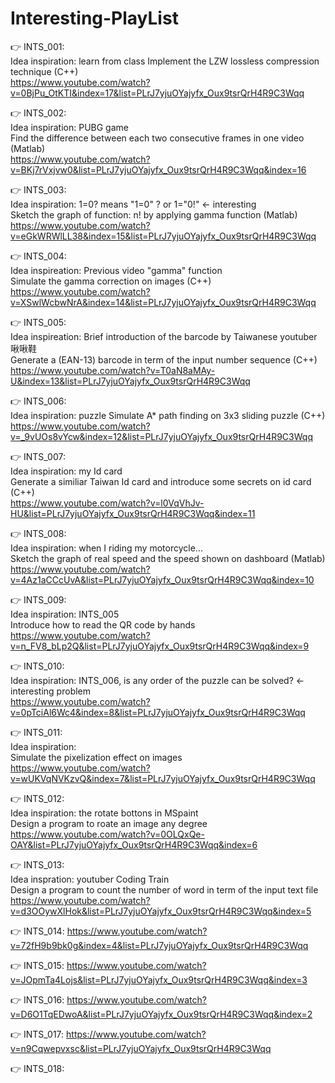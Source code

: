 # Interesting-PlayList

👉 INTS_001: <br/> 
Idea inspiration: learn from class
Implement the LZW lossless compression technique (C++) <br/>
https://www.youtube.com/watch?v=0BjPu_OtKTI&index=17&list=PLrJ7yjuOYajyfx_Oux9tsrQrH4R9C3Wqq <br/>

👉 INTS_002: <br/>
Idea inspiration: PUBG game <br/>
Find the difference between each two consecutive frames in one video (Matlab) <br/>
https://www.youtube.com/watch?v=BKj7rVxjvw0&list=PLrJ7yjuOYajyfx_Oux9tsrQrH4R9C3Wqq&index=16 <br/>

👉 INTS_003: <br/>
Idea inspiration: 1=0? means "1=0" ? or 1="0!" <- interesting <br/>
Sketch the graph of function: n! by applying gamma function (Matlab) <br/>
https://www.youtube.com/watch?v=eGkWRWlLL38&index=15&list=PLrJ7yjuOYajyfx_Oux9tsrQrH4R9C3Wqq <br/>

👉 INTS_004: <br/>
Idea inspireation: Previous video "gamma" function <br/>
Simulate the gamma correction on images (C++) <br/>
https://www.youtube.com/watch?v=XSwlWcbwNrA&index=14&list=PLrJ7yjuOYajyfx_Oux9tsrQrH4R9C3Wqq <br/>

👉 INTS_005: <br/>
Idea inspireation: Brief introduction of the barcode by Taiwanese youtuber 啾啾鞋 <br/>
Generate a (EAN-13) barcode in term of the input number sequence (C++) <br/>
https://www.youtube.com/watch?v=T0aN8aMAy-U&index=13&list=PLrJ7yjuOYajyfx_Oux9tsrQrH4R9C3Wqq <br/>

👉 INTS_006: <br/>
Idea inspiration: puzzle
Simulate A* path finding on 3x3 sliding puzzle (C++) <br/>
https://www.youtube.com/watch?v=_9vUOs8vYcw&index=12&list=PLrJ7yjuOYajyfx_Oux9tsrQrH4R9C3Wqq <br/>

👉 INTS_007: <br/>
Idea inspiration: my Id card <br/>
Generate a similiar Taiwan Id card and introduce some secrets on id card (C++) <br/> 
https://www.youtube.com/watch?v=l0VqVhJv-HU&list=PLrJ7yjuOYajyfx_Oux9tsrQrH4R9C3Wqq&index=11 <br/>

👉 INTS_008: <br/>
Idea inspiration: when I riding my motorcycle... <br/>
Sketch the graph of real speed and the speed shown on dashboard (Matlab) </br>
https://www.youtube.com/watch?v=4Az1aCCcUvA&list=PLrJ7yjuOYajyfx_Oux9tsrQrH4R9C3Wqq&index=10 </br>

👉 INTS_009: <br/>
Idea inspiration: INTS_005 <br/>
Introduce how to read the QR code by hands <br/>
https://www.youtube.com/watch?v=n_FV8_bLp2Q&list=PLrJ7yjuOYajyfx_Oux9tsrQrH4R9C3Wqq&index=9 <br/>

👉 INTS_010: <br/>
Idea inspiration: INTS_006, is any order of the puzzle can be solved? <- interesting problem <br/> 
https://www.youtube.com/watch?v=0pTciAl6Wc4&index=8&list=PLrJ7yjuOYajyfx_Oux9tsrQrH4R9C3Wqq <br/>

👉 INTS_011: <br/>
Idea inspiration: <br/>
Simulate the pixelization effect on images <br/>
https://www.youtube.com/watch?v=wUKVqNVKzvQ&index=7&list=PLrJ7yjuOYajyfx_Oux9tsrQrH4R9C3Wqq <br/>

👉 INTS_012: <br/>
Idea inspiration: the rotate bottons in MSpaint <br/>
Design a program to roate an image any degree <br/>
https://www.youtube.com/watch?v=0OLQxQe-OAY&list=PLrJ7yjuOYajyfx_Oux9tsrQrH4R9C3Wqq&index=6 <br/>

👉 INTS_013: <br/>
Idea inspration: youtuber Coding Train <br/>
Design a program to count the number of word in term of the input text file <br/>
https://www.youtube.com/watch?v=d3OOywXlHok&list=PLrJ7yjuOYajyfx_Oux9tsrQrH4R9C3Wqq&index=5 <br/>

👉 INTS_014: https://www.youtube.com/watch?v=72fH9b9bk0g&index=4&list=PLrJ7yjuOYajyfx_Oux9tsrQrH4R9C3Wqq

👉 INTS_015: https://www.youtube.com/watch?v=JOpmTa4Lojs&list=PLrJ7yjuOYajyfx_Oux9tsrQrH4R9C3Wqq&index=3

👉 INTS_016: https://www.youtube.com/watch?v=D6O1TqEDwoA&list=PLrJ7yjuOYajyfx_Oux9tsrQrH4R9C3Wqq&index=2

👉 INTS_017: https://www.youtube.com/watch?v=n9Cqwepvxsc&list=PLrJ7yjuOYajyfx_Oux9tsrQrH4R9C3Wqq

👉 INTS_018: 

